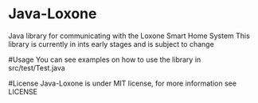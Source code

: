 # Java-Loxone
Java library for communicating with the Loxone Smart Home System
This library is currently in ints early stages and is subject to change

#Usage
You can see examples on how to use the library in src/test/Test.java

#License
Java-Loxone is under MIT license, for more information see LICENSE
